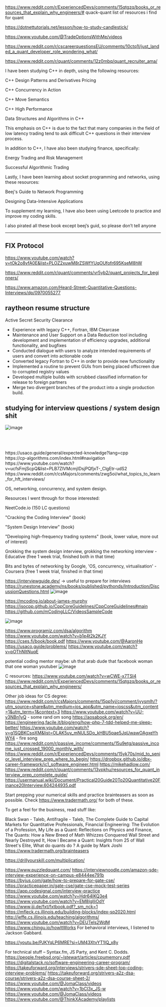

https://www.reddit.com/r/ExperiencedDevs/comments/15qtgzq/books_or_resources_that_explain_why_engineers/# quack-quant
list of resources i find for quant

https://dotnettutorials.net/lesson/how-to-study-candlestick/

https://www.youtube.com/@TradeOptionsWithMe/videos

https://www.reddit.com/r/cscareerquestionsEU/comments/10ctq1l/just_landed_a_quant_developer_role_wondering_what/


https://www.reddit.com/r/quant/comments/12z0mbq/quant_recruiter_ama/


I have been studying C++ in depth, using the following resources:

C++ Design Patterns and Derivatives Pricing

C++ Concurrency in Action

C++ Move Semantics

C++ High Performance

Data Structures and Algorithms in C++

This emphasis on C++ is due to the fact that many companies in the field of low latency trading tend to ask difficult C++ questions in their interview process.

In addition to C++, I have also been studying finance, specifically:

Energy Trading and Risk Management

Successful Algorithmic Trading

Lastly, I have been learning about socket programming and networks, using these resources:

Beej's Guide to Network Programming

Designing Data-Intensive Applications

To supplement my learning, I have also been using Leetcode to practice and improve my coding skills.

I also pirated all these book except beej’s guid, so please don’t tell anyone

----------------

 FIX Protocol
 -------------
 https://www.youtube.com/watch?v=tOk2o8vfA0E&list=PLOZ2xuwM8rZSWfYUqOUfofr695KseM8hW
 
 https://www.reddit.com/r/quant/comments/vr5yb2/quant_projects_for_beginners/
 
 https://www.amazon.com/Heard-Street-Quantitative-Questions-Interviews/dp/0970055277
 
 
 
 ## raytheon resume structure 
 
 Active Secret Security Clearance

- Experience with legacy C++, Fortran, IBM Clearcase
- Maintenance and User Support on a Data Reduction tool including development and implementation of efficiency upgrades, additional functionality, and bugfixes
- Conducted dialogue with users to analyze intended requirements of users and convert into actionable code
- Converted legacy Fortran to C++ in order to provide new functionality
- Implemented a routine to prevent GUIs from being placed offscreen due to corrupted registry values
- Developed multiple builds with scrubbed classified information for release to foreign partners
- Merge two divergent branches of the product into a single production build.


## studying for interview questions / system design shit

![image](https://user-images.githubusercontent.com/66905824/229509876-ad9cc312-ec8a-49cd-a389-9b0752767686.png)


<br />
<br />
<br />
https://usaco.guide/general/expected-knowledge?lang=cpp
<br />
https://cp-algorithms.com/index.html#navigation
<br />
https://www.youtube.com/watch?v=ucfsFmjScpQ&list=PLB7ZlVMcmjIDsjPQfjxT-_ClgEtr-udS2
<br />
https://www.reddit.com/r/csMajors/comments/zwg5oi/what_topics_to_learn_for_hft_interviews/


OS, networking, concurrency, and system design.

Resources I went through for those interested:

NeetCode.io (150 LC questions)

"Cracking the Coding Interview" (book)

"System Design Interview" (book)

"Developing high-frequency trading systems" (book, lower value, more out of interest)

Grokking the system design interview, grokking the networking interview - Educative (free 1 week trial, finished both in that time)

Bits and bytes of networking by Google, 'OS, concurrency, virtualisation' - Coursera (free 1 week trial, finished in that time)



https://interviewguide.dev/  -> useful to prepare for interviews
https://runestone.academy/ns/books/published/pythonds/Introduction/DiscussionQuestions.html
![image](https://user-images.githubusercontent.com/66905824/232892424-4c9d6272-64e2-499b-b7e1-e905404a8ae5.png)


https://mcoding.io/about-james-murphy
https://isocpp.github.io/CppCoreGuidelines/CppCoreGuidelines#main
https://github.com/mCodingLLC/VideosSampleCode

![image](https://user-images.githubusercontent.com/66905824/233413385-85fedf46-2205-457b-a96b-55a3221e2a2c.png)

https://www.programiz.com/dsa/algorithm
https://www.youtube.com/watch?v=b1e4t2k2KJY
https://cses.fi/book/book.pdf
https://www.youtube.com/@AaronHe
https://usaco.guide/problems/
https://www.youtube.com/watch?v=pOThNItNuqE

potential coding mentor maybe:
uh that arab dude
that facebook woman
that one woman youtuber
![image](https://github.com/mahtaraatwit/quack-quant/assets/66905824/a13a7d04-beb5-485c-b488-20d420cc150d)


C resources:
https://www.youtube.com/watch?v=wCWE-x7TSI4
https://www.reddit.com/r/ExperiencedDevs/comments/15qtgzq/books_or_resources_that_explain_why_engineers/


Other job ideas for CS degree:
https://www.reddit.com/r/csMajors/comments/15pp1vj/comment/jvysmlh/?utm_source=share&utm_medium=ios_app&utm_name=ioscss&utm_content=1&utm_term=1&context=3 
https://www.youtube.com/watch?v=UU-v3NBn1yQ - some rand om song
https://aosabook.org/en/
https://engineering.facile.it/blog/eng/how-php-7-tdd-helped-me-sleep-better/
https://www.youtube.com/watch?v=g1SQBKCsqXM&list=OLAK5uy_mNULSDo_kHBU5pae5JqUwawOAgxeYhWY4 - fire song
https://www.reddit.com/r/passive_income/comments/15u9etg/passive_income_just_crossed_19000_monthly_with/
https://www.reddit.com/r/ExperiencedDevs/comments/15yk70s/mid_to_senior_level_interview_prep_where_to_begin/
https://dropbox.github.io/dbx-career-framework/ic1_software_engineer.html
https://mikehadlow.com/
https://www.reddit.com/r/quant/comments/13vpkhu/resources_for_quant_interview_prep_complete_guide/
https://usermanual.wiki/Document/Practical20Guide20To20Quantitative20Finance20Interview.604244935.pdf

Start prepping your numerical skills and practice brainteasers as soon as possible. Check https://www.tradermath.org/ for both of these.

To get a feel for the business, read stuff like:

Black Swan - Taleb, Antifragile - Taleb, The Complete Guide to Capital Markets for Quantitative Professionals, Financial Engineering: The Evolution of a Profession, My Life as a Quant: Reflections on Physics and Finance, The Quants: How a New Breed of Math Whizzes Conquered Wall Street and Nearly Destroyed It, How I Became a Quant: Insights from 25 of Wall Street's Elite, What do quants do ? A guide by Mark Joshi
https://www.tradermath.org/brainteasers

https://drillyourskill.com/multiplication/

https://www.puzzledquant.com/
https://interviewnoodle.com/amazon-sde-interview-experience-on-campus-e8444ee791b
https://byjus.com/gate/how-to-prepare-for-gate-cse/
https://practicepaper.in/gate-cse/gate-cse-mock-test-series
https://app.codesignal.com/interview-practice
https://www.youtube.com/watch?v=Hdr64lKQ3e4
https://www.youtube.com/watch?v=EM8IgIIiOdY
https://www.jjj.de/fxt/fxtbook.pdf?_sm_nck=1
https://mfleck.cs.illinois.edu/building-blocks/index-sp2020.html
http://jeffe.cs.illinois.edu/teaching/algorithms/
https://www.youtube.com/watch?v=DEUTels2WdM
https://www.chingu.io/howItWorks
For behavioral interviews, I listened to Jackson Gabbard.

https://youtu.be/PJKYqLP6MRE?si=UM43XtvYT1lQ_x8y

For technical stuff – Syntax.fm, JS Party, and Kent C. Dodds.
https://people.freebsd.org/~lstewart/articles/cpumemory.pdf
https://digitalstack.ro/software-engineering-career-program/
https://takeuforward.org/interviews/strivers-sde-sheet-top-coding-interview-problems/
https://takeuforward.org/strivers-a2z-dsa-course/strivers-a2z-dsa-course-sheet-2/
https://www.youtube.com/@JomaClass/videos
https://www.youtube.com/watch?v=1bCl3x_JS-w
https://www.youtube.com/@JomaClass/videos
https://www.youtube.com/@ThinkXAcademy/playlists
